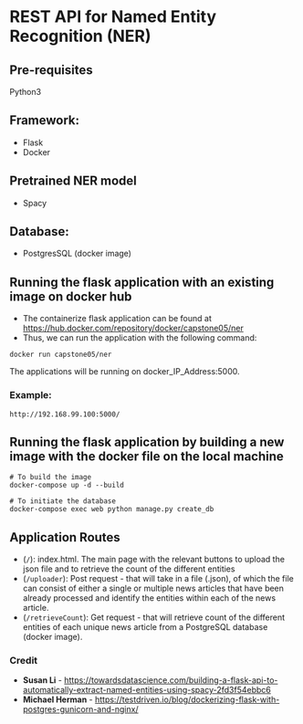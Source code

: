 # REST API for Named Entity Recognition (NER)

## Pre-requisites
Python3

## Framework:
* Flask
* Docker

## Pretrained NER model
* Spacy 

## Database:
* PostgresSQL (docker image)

## Running the flask application with an existing image on docker hub
* The containerize flask application can be found at https://hub.docker.com/repository/docker/capstone05/ner  
* Thus, we can run the application with the following command: 
```
docker run capstone05/ner
```
The applications will be running on docker_IP_Address:5000.

### Example: 
```
http://192.168.99.100:5000/
```

## Running the flask application by building a new image with the docker file on the local machine
```
# To build the image
docker-compose up -d --build

# To initiate the database
docker-compose exec web python manage.py create_db
```

## Application Routes 

- (`/`): index.html. The main page with the relevant buttons to upload the json file and to retrieve the count of the different entities 
- (`/uploader`): Post request - that will take in a file (.json), of which the file can consist of either a single or multiple news articles that have been already processed and identify the entities within each of the news article.
- (`/retrieveCount`): Get request - that will retrieve count of the different entities of each unique news article from a PostgreSQL database (docker image). 

### Credit 
* **Susan Li**  - https://towardsdatascience.com/building-a-flask-api-to-automatically-extract-named-entities-using-spacy-2fd3f54ebbc6 
* **Michael Herman** - https://testdriven.io/blog/dockerizing-flask-with-postgres-gunicorn-and-nginx/ 
